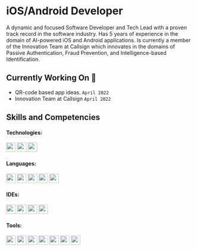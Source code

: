 # iOS/Android Developer

A dynamic and focused Software Developer and Tech Lead with a proven track record in the software industry. Has 5 years of experience in the domain of AI-powered iOS and Android applications. Is currently a member of the Innovation Team at Callsign which innovates in the domains of Passive Authentication, Fraud Prevention, and Intelligence-based Identification.

## Currently Working On 🧪
- QR-code based app ideas. ```April 2022```
- Innovation Team at Callsign ```April 2022```

## Skills and Competencies

#### Technologies:
[<img height="25" src="https://img.shields.io/badge/-iOS-777777?style=flat&logo=apple" />][iOS]
[<img height="25" src="https://img.shields.io/badge/-Android-117711?style=flat&logo=android" />][Android]
[<img height="25" src="https://img.shields.io/badge/-Tensor%20Flow-FFFFFF?style=flat&logo=tensorflow" />][Tensor Flow]

#### Languages:
[<img height="25" src="https://img.shields.io/badge/-Swift-771111?style=flat&logo=swift" />][Swift]
[<img height="25" src="https://img.shields.io/badge/-Kotlin-552D7D?style=flat&logo=kotlin" />][Kotlin]
[<img height="25" src="https://img.shields.io/badge/-Java-2233EE?style=flat&logo=java" />][Java]
[<img height="25" src="https://img.shields.io/badge/-Python-FFFF00?style=flat&logo=python" />][Python]
[<img height="25" src="https://img.shields.io/badge/-Markdown-222233?style=flat&logo=markdown" />][Markdown]

#### IDEs:
[<img height="25" src="https://img.shields.io/badge/-XCode-FFFFFF?style=flat&logo=xcode" />][XCode]
[<img height="25" src="https://img.shields.io/badge/-Android%20Studio-3333AA?style=flat&logo=android-studio" />][Android Studio]
[<img height="25" src="https://img.shields.io/badge/-IntelliJ%20IDEA-000000?style=flat&logo=intellij-idea" />][IntelliJ IDEA]
[<img height="25" src="https://img.shields.io/badge/-Jupyter-EEFFFF?style=flat&logo=jupyter" />][Jupyter]

#### Tools:
[<img height="25" src="https://img.shields.io/badge/-Git-EEFFFF?style=flat&logo=git" />][Git]
[<img height="25" src="https://img.shields.io/badge/-Github-222233?style=flat&logo=github" />][Github]
[<img height="25" src="https://img.shields.io/badge/-Bitbucket-2233EE?style=flat&logo=bitbucket" />][Bitbucket]
[<img height="25" src="https://img.shields.io/badge/-Gitlab-EEFFFF?style=flat&logo=gitlab" />][Gitlab]
[<img height="25" src="https://img.shields.io/badge/-SQLite-108EAB?style=flat&logo=sqlite" />][SQLite]
[<img height="25" src="https://img.shields.io/badge/-Couchbase-EA2328?style=flat&logo=couchbase" />][Couchbase]
[<img height="25" src="https://img.shields.io/badge/-Firebase-1BAEEB?style=flat&logo=firebase" />][Firebase]


[iOS]:https://img.shields.io/badge/-iOS-777777?style=flat&logo=apple
[Android]:https://img.shields.io/badge/-Android-117711?style=flat&logo=android
[Tensor Flow]:https://img.shields.io/badge/-Tensor%20Flow-FFFFFF?style=flat&logo=tensorflow

[Swift]:https://img.shields.io/badge/-Swift-771111?style=flat&logo=swift
[Kotlin]:https://img.shields.io/badge/-Kotlin-552D7D?style=flat&logo=kotlin
[Java]:https://img.shields.io/badge/-Java-2233EE?style=flat&logo=java
[Python]:https://img.shields.io/badge/-Python-FFFF00?style=flat&logo=python
[Markdown]:https://img.shields.io/badge/-Markdown-222233?style=flat&logo=markdown

[Android Studio]:https://img.shields.io/badge/-Android%20Studio-117711?style=flat&logo=android-studio
[XCode]:https://img.shields.io/badge/-XCode-FFFFFF?style=flat&logo=xcode
[IntelliJ IDEA]:https://img.shields.io/badge/-IntelliJ%20IDEA-000000?style=flat&logo=intellij-idea
[Jupyter]:https://img.shields.io/badge/-Jupyter-EEFFFF?style=flat&logo=jupyter

[Git]:https://img.shields.io/badge/-Git-EEFFFF?style=flat&logo=git
[Github]:https://img.shields.io/badge/-Github-222233?style=flat&logo=github
[Bitbucket]:https://img.shields.io/badge/-Bitbucket-2233EE?style=flat&logo=bitbucket
[Gitlab]:https://img.shields.io/badge/-Gitlab-EEFFFF?style=flat&logo=gitlab
[Firebase]:https://img.shields.io/badge/-Firebase-1BAEEB?style=flat&logo=firebase
[SQLite]:https://img.shields.io/badge/-SQLite-108EAB?style=flat&logo=sqlite
[Couchbase]:https://img.shields.io/badge/-Couchbase-EA2328?style=flat&logo=couchbase



<!--
**muddassir235/muddassir235** is a ✨ _special_ ✨ repository because its `README.md` (this file) appears on your GitHub profile.

Here are some ideas to get you started:

- 🔭 I’m currently working on ...
- 🌱 I’m currently learning ...
- 👯 I’m looking to collaborate on ...
- 🤔 I’m looking for help with ...
- 💬 Ask me about ...
- 📫 How to reach me: ...
- 😄 Pronouns: ...
- ⚡ Fun fact: ...
-->
